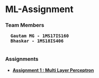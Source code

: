 # ML-Assignment

### Team Members

<pre>
  <strong>Gautam MG<strong> - 1MS17IS160
  <strong>Bhaskar<strong> - 1MS18IS406
  
</pre>



### Assignments

- [Assignment 1 : Multi Layer Perceptron](https://github.com/Gautam-MG/ML-Assignment-6SEM/blob/master/Assignment_MLP/mlp-program.py)  

